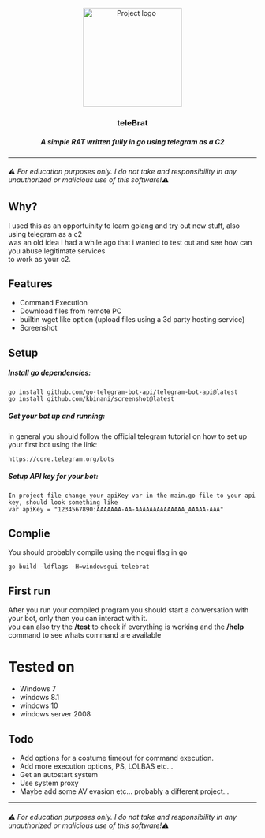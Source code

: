<p align="center">
 <img width=200px height=200px src="https://upload.wikimedia.org/wikipedia/commons/thumb/8/82/Telegram_logo.svg/480px-Telegram_logo.svg.png" alt="Project logo"></a>
 <h3 align="center">teleBrat</h3>
 <h5 align="center">A simple RAT written fully in go using telegram as a C2</h3>
</p>

---


###### *⚠️ For education purposes only. I do not take and responsibility in any unauthorized or malicious use of this software!*⚠️


## Why?
I used this as an opportuinity to learn golang and try out new stuff, also using telegram as a c2<br>
was an old idea i had a while ago that i wanted to test out and see how can you abuse legitimate services<br>
to work as your c2.
## Features
* Command Execution
* Download files from remote PC
* builtin wget like option (upload files using a 3d party hosting service)
* Screenshot


## Setup

##### Install go dependencies:

```
go install github.com/go-telegram-bot-api/telegram-bot-api@latest
go install github.com/kbinani/screenshot@latest

```

##### Get your bot up and running:
in general you should follow the official telegram tutorial on how to set up your first bot using the link:
```
https://core.telegram.org/bots
```
##### Setup API key for your bot:
```
In project file change your apiKey var in the main.go file to your api key, should look something like
var apiKey = "1234567890:AAAAAAA-AA-AAAAAAAAAAAAAA_AAAAA-AAA"
```

## Complie
You should probably compile using the nogui flag in go
```
go build -ldflags -H=windowsgui telebrat
```

## First run
After you run your compiled program you should start a conversation with your bot, only then you can interact with it.<br>
you can also try the <b>/test</b> to check if everything is working and the <b>/help</b> command to see whats command are available

# Tested on
* Windows 7
* windows 8.1
* windows 10
* windows server 2008
## Todo
* Add options for a costume timeout for command execution. 
* Add more execution options, PS, LOLBAS etc...
* Get an autostart system
* Use system proxy
* Maybe add some AV evasion etc... probably a different project...
---


###### *⚠️ For education purposes only. I do not take and responsibility in any unauthorized or malicious use of this software!*⚠️
